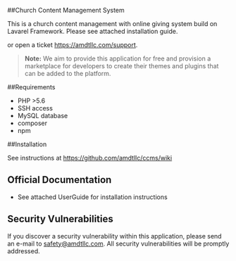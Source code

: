 ##Church Content Management System

This is a church content management with online giving system build on Lavarel Framework. Please see attached installation guide.

or open a ticket https://amdtllc.com/support.


> **Note:**
> We aim to provide this application for free and provision a marketplace for developers to create their themes and plugins that can be added to the platform.

##Requirements

* PHP >5.6
* SSH access
* MySQL database
* composer
* npm

##Installation

See instructions at https://github.com/amdtllc/ccms/wiki

## Official Documentation

* See attached UserGuide for installation instructions


## Security Vulnerabilities

If you discover a security vulnerability within this application, please send an e-mail to safety@amdtllc.com. All security vulnerabilities will be promptly addressed.

